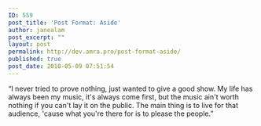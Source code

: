 ```yaml
---
ID: 559
post_title: 'Post Format: Aside'
author: janealam
post_excerpt: ""
layout: post
permalink: http://dev.amra.pro/post-format-aside/
published: true
post_date: 2010-05-09 07:51:54
---
```

“I never tried to prove nothing, just wanted to give a good show. My life has always been my music, it's always come first, but the music ain't worth nothing if you can't lay it on the public. The main thing is to live for that audience, 'cause what you're there for is to please the people.”
